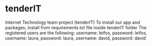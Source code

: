 # tenderIT
Internet Technology team project (tenderIT)
To install our app and packages, install from requirements.txt file inside tenderIT folder
The registered users are the following:
username: leifos, password: leifos,
username: laura, password: laura,
username: david, password: david